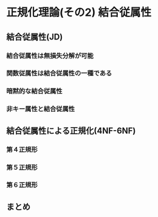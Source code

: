 # 正規化理論(その2) 結合従属性

## 結合従属性(JD)
### 結合従属性は無損失分解が可能
### 関数従属性は結合従属性の一種である
### 暗黙的な結合従属性
### 非キー属性と結合従属性

## 結合従属性による正規化(4NF-6NF)
### 第４正規形
### 第５正規形
### 第６正規形

## まとめ
